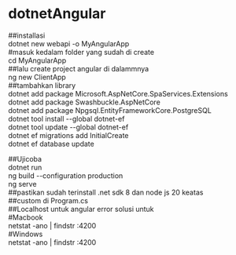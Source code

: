 # dotnetAngular

 ##installasi <br>
dotnet new webapi -o MyAngularApp <br>
 #masuk kedalam folder yang sudah di create <br>
cd MyAngularApp <br>
 ##lalu create project angular di dalammnya <br>
ng new ClientApp <br>
 ##tambahkan library <br>
dotnet add package Microsoft.AspNetCore.SpaServices.Extensions <br>
dotnet add package Swashbuckle.AspNetCore <br>
dotnet add package Npgsql.EntityFrameworkCore.PostgreSQL<br>
dotnet tool install --global dotnet-ef <br>
dotnet tool update --global dotnet-ef <br>
dotnet ef migrations add InitialCreate <br>
dotnet ef database update<br>

 ##Ujicoba <br>
dotnet run <br>
ng build --configuration production <br>
ng serve <br>
 ##pastikan sudah terinstall .net sdk 8 dan node js 20 keatas <br>
 ##custom di Program.cs <br>
 ##Localhost untuk angular error solusi untuk <br>
  #Macbook <br>
netstat -ano | findstr :4200<br>
#Windows <br>
netstat -ano | findstr :4200
